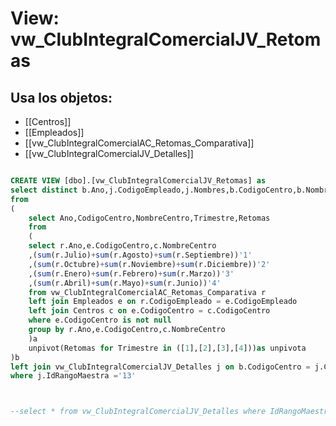 # View: vw_ClubIntegralComercialJV_Retomas

## Usa los objetos:
- [[Centros]]
- [[Empleados]]
- [[vw_ClubIntegralComercialAC_Retomas_Comparativa]]
- [[vw_ClubIntegralComercialJV_Detalles]]

```sql

CREATE VIEW [dbo].[vw_ClubIntegralComercialJV_Retomas] as
select distinct b.Ano,j.CodigoEmpleado,j.Nombres,b.CodigoCentro,b.NombreCentro,b.Trimestre,b.Retomas
from 
(
	select Ano,CodigoCentro,NombreCentro,Trimestre,Retomas
	from 
	(
	select r.Ano,e.CodigoCentro,c.NombreCentro
	,(sum(r.Julio)+sum(r.Agosto)+sum(r.Septiembre))'1'	
	,(sum(r.Octubre)+sum(r.Noviembre)+sum(r.Diciembre))'2'
	,(sum(r.Enero)+sum(r.Febrero)+sum(r.Marzo))'3'
	,(sum(r.Abril)+sum(r.Mayo)+sum(r.Junio))'4'
	from vw_ClubIntegralComercialAC_Retomas_Comparativa r
	left join Empleados e on r.CodigoEmpleado = e.CodigoEmpleado
	left join Centros c on e.CodigoCentro = c.CodigoCentro
	where e.CodigoCentro is not null
	group by r.Ano,e.CodigoCentro,c.NombreCentro
	)a 
	unpivot(Retomas for Trimestre in ([1],[2],[3],[4]))as unpivota
)b
left join vw_ClubIntegralComercialJV_Detalles j on b.CodigoCentro = j.CodigoCentro 
where j.IdRangoMaestra ='13'



--select * from vw_ClubIntegralComercialJV_Detalles where IdRangoMaestra='13'


```
